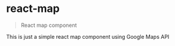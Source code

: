 # react-map

> React map component

This is just a simple react map component using Google Maps API
